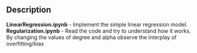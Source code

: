 ## Description
**LinearRegression.ipynb** - Implement the simple linear regression model. </br>
**Regularization.ipynb** - Read the code and try to understand how it works. By changing the values of degree and alpha observe the interplay of overfitting/bias </br>
